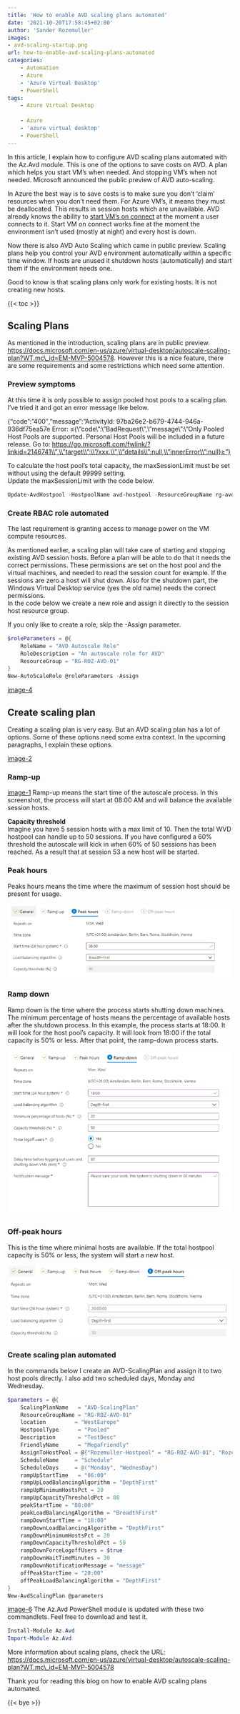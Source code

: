 ```yaml
---
title: 'How to enable AVD scaling plans automated'
date: '2021-10-20T17:58:45+02:00'
author: 'Sander Rozemuller'
images:
- avd-scaling-startup.png
url: how-to-enable-avd-scaling-plans-automated
categories:
    - Automation
    - Azure
    - 'Azure Virtual Desktop'
    - PowerShell
tags:
    - Azure Virtual Desktop
    
    - Azure
    - 'azure virtual desktop'
    - PowerShell
---
```


In this article, I explain how to configure AVD scaling plans automated with the Az.Avd module. This is one of the options to save costs on AVD. A plan which helps you start VM’s when needed. And stopping VM’s when not needed. Microsoft announced the public preview of AVD auto-scaling.

In Azure the best way is to save costs is to make sure you don’t ‘claim’ resources when you don’t need them. For Azure VM’s, it means they must be deallocated. This results in session hosts which are unavailable. AVD already knows the ability to [start VM’s on connect](https://www.rozemuller.com/configure-wvd-start-vm-on-connect-automated-with-role-assignments-and-graph-api/) at the moment a user connects to it. Start VM on connect works fine at the moment the environment isn’t used (mostly at night) and every host is down.   
  
Now there is also AVD Auto Scaling which came in public preview. Scaling plans help you control your AVD environment automatically within a specific time window. If hosts are unused it shutdown hosts (automatically) and start them if the environment needs one.   
  
Good to know is that scaling plans only work for existing hosts. It is not creating new hosts.

{{< toc >}}
## Scaling Plans

As mentioned in the introduction, scaling plans are in public preview. https://docs.microsoft.com/en-us/azure/virtual-desktop/autoscale-scaling-plan?WT.mc\_id=EM-MVP-5004578. However this is a nice feature, there are some requirements and some restrictions which need some attention.

### Preview symptoms

At this time it is only possible to assign pooled host pools to a scaling plan. I’ve tried it and got an error message like below.

{“code”:”400″,”message”:”ActivityId: 97ba26e2-b679-4744-946a-936df75ea57e Error: ≤{\\”code\\”:\\”BadRequest\\”,\\”message\\”:\\”Only Pooled Host Pools are supported. Personal Host Pools will be included in a future release. Go to: https://go.microsoft.com/fwlink/?linkid=2146741\\”,\\”target\\”:\\”/xxx.\\”,\\”details\\”:null,\\”innerError\\”:null}≥”}

To calculate the host pool’s total capacity, the maxSessionLimit must be set without using the default 99999 setting.  
Update the maxSessionLimit with the code below.

```powershell
Update-AvdHostpool -HostpoolName avd-hostpool -ResourceGroupName rg-avd-01 -maxSessionLimit 15
```

### Create RBAC role automated

The last requirement is granting access to manage power on the VM compute resources.

As mentioned earlier, a scaling plan will take care of starting and stopping existing AVD session hosts. Before a plan will be able to do that it needs the correct permissions. These permissions are set on the host pool and the virtual machines, and needed to read the session count for example. If the sessions are zero a host will shut down. Also for the shutdown part, the Windows Virtual Desktop service (yes the old name) needs the correct permissions.   
In the code below we create a new role and assign it directly to the session host resource group.

If you only like to create a role, skip the -Assign parameter.

```powershell
$roleParameters = @{
    RoleName = "AVD Autoscale Role"
    RoleDescription = "An autoscale role for AVD"
    ResourceGroup = "RG-ROZ-AVD-01"
}
New-AutoScaleRole @roleParameters -Assign
```

[image-4](image-4.png)
## Create scaling plan

Creating a scaling plan is very easy. But an AVD scaling plan has a lot of options. Some of these options need some extra context. In the upcoming paragraphs, I explain these options.

[image-2](image-2.png)
### Ramp-up

[image-1](image-1.png)
Ramp-up means the start time of the autoscale process. In this screenshot, the process will start at 08:00 AM and will balance the available session hosts.

**Capacity threshold**  
Imagine you have 5 session hosts with a max limit of 10. Then the total WVD hostpool can handle up to 50 sessions. If you have configured a 60% threshold the autoscale will kick in when 60% of 50 sessions has been reached. As a result that at session 53 a new host will be started.

### Peak hours

Peaks hours means the time where the maximum of session host should be present for usage.

![image-7](image-7.png)
### Ramp down

Ramp down is the time where the process starts shutting down machines. The minimum percentage of hosts means the percentage of available hosts after the shutdown process. In this example, the process starts at 18:00. It will look for the host pool’s capacity. It will look from 18:00 if the total capacity is 50% or less. After that point, the ramp-down process starts.

![image-8](image-8.png)
### Off-peak hours

This is the time where minimal hosts are available. If the total hostpool capacity is 50% or less, the system will start a new host.

![image-9](image-9.png)
### Create scaling plan automated

In the commands below I create an AVD-ScalingPlan and assign it to two host pools directly. I also add two scheduled days, Monday and Wednesday.

```powershell
$parameters = @{
    ScalingPlanName   = "AVD-ScalingPlan"
    ResourceGroupName = "RG-ROZ-AVD-01"
    location         = "WestEurope"
    HostpoolType      = "Pooled"
    Description       = "TestDesc"
    FriendlyName      = "MegaFriendly"
    AssignToHostPool = @{"Rozemuller-Hostpool" = "RG-ROZ-AVD-01"; "Rozemuller-Hostpool-2" = "RG-ROZ-AVD-01" }
    ScheduleName     = "Schedule"
    ScheduleDays     = @("Monday", "WednesDay")
    rampUpStartTime   = "06:00"
    rampUpLoadBalancingAlgorithm = "DepthFirst"
    rampUpMinimumHostsPct = 20
    rampUpCapacityThresholdPct = 80
    peakStartTime = "08:00"
    peakLoadBalancingAlgorithm = "BreadthFirst"
    rampDownStartTime = "18:00"
    rampDownLoadBalancingAlgorithm = "DepthFirst"
    rampDownMinimumHostsPct = 20
    rampDownCapacityThresholdPct = 50
    rampDownForceLogoffUsers = $true
    rampDownWaitTimeMinutes = 30
    rampDownNotificationMessage = "message"
    offPeakStartTime = "20:00"
    offPeakLoadBalancingAlgorithm = "DepthFirst"
}
New-AvdScalingPlan @parameters
```
[image-6](image-6.png)
The Az.Avd PowerShell module is updated with these two commandlets. Feel free to download and test it.

```powershell
Install-Module Az.Avd
Import-Module Az.Avd
```

More information about scaling plans, check the URL: https://docs.microsoft.com/en-us/azure/virtual-desktop/autoscale-scaling-plan?WT.mc\_id=EM-MVP-5004578

Thank you for reading this blog on how to enable AVD scaling plans automated.   

{{< bye >}}